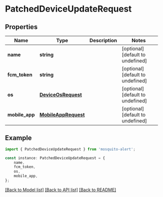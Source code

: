 # PatchedDeviceUpdateRequest


## Properties

Name | Type | Description | Notes
------------ | ------------- | ------------- | -------------
**name** | **string** |  | [optional] [default to undefined]
**fcm_token** | **string** |  | [optional] [default to undefined]
**os** | [**DeviceOsRequest**](DeviceOsRequest.md) |  | [optional] [default to undefined]
**mobile_app** | [**MobileAppRequest**](MobileAppRequest.md) |  | [optional] [default to undefined]

## Example

```typescript
import { PatchedDeviceUpdateRequest } from 'mosquito-alert';

const instance: PatchedDeviceUpdateRequest = {
    name,
    fcm_token,
    os,
    mobile_app,
};
```

[[Back to Model list]](../README.md#documentation-for-models) [[Back to API list]](../README.md#documentation-for-api-endpoints) [[Back to README]](../README.md)
